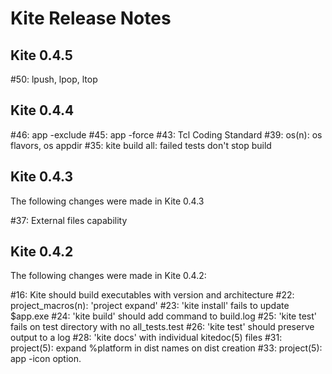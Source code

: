 Kite Release Notes
==================

Kite 0.4.5
----------

#50: lpush, lpop, ltop

Kite 0.4.4
----------

#46: app -exclude
#45: app -force
#43: Tcl Coding Standard
#39: os(n): os flavors, os appdir
#35: kite build all: failed tests don't stop build

Kite 0.4.3
----------
The following changes were made in Kite 0.4.3

#37: External files capability

Kite 0.4.2
----------
The following changes were made in Kite 0.4.2:

#16: Kite should build executables with version and architecture
#22: project_macros(n): 'project expand'
#23: 'kite install' fails to update $app.exe
#24: 'kite build' should add command to build.log
#25: 'kite test' fails on test directory with no all_tests.test
#26: 'kite test' should preserve output to a log 
#28: 'kite docs' with individual kitedoc(5) files
#31: project(5): expand %platform in dist names on dist creation 
#33: project(5): app -icon option.